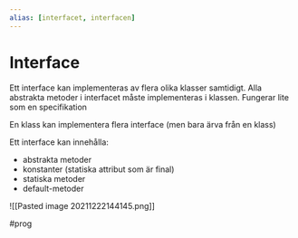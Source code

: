 ```yaml
---
alias: [interfacet, interfacen]
---
```

# Interface

Ett interface kan implementeras av flera olika klasser samtidigt. Alla abstrakta metoder i interfacet måste implementeras i klassen. Fungerar lite som en specifikation

En klass kan implementera flera interface
(men bara ärva från en klass)

Ett interface kan innehålla:
- abstrakta metoder
- konstanter (statiska attribut som är final)
- statiska metoder
- default-metoder

![[Pasted image 20211222144145.png]]

#prog 

